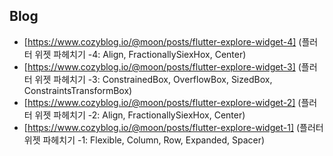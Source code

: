 ## Blog

- [https://www.cozyblog.io/@moon/posts/flutter-explore-widget-4] (플러터 위젯 파헤치기 -4: Align, FractionallySiexHox, Center)
- [https://www.cozyblog.io/@moon/posts/flutter-explore-widget-3] (플러터 위젯 파헤치기 -3: ConstrainedBox, OverflowBox, SizedBox, ConstraintsTransformBox)
- [https://www.cozyblog.io/@moon/posts/flutter-explore-widget-2] (플러터 위젯 파헤치기 -2: Align, FractionallySiexHox, Center)
- [https://www.cozyblog.io/@moon/posts/flutter-explore-widget-1] (플러터 위젯 파헤치기 -1: Flexible, Column, Row, Expanded, Spacer)
